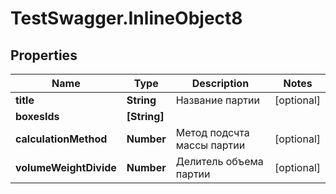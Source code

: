 # TestSwagger.InlineObject8

## Properties

Name | Type | Description | Notes
------------ | ------------- | ------------- | -------------
**title** | **String** | Название партии | [optional] 
**boxesIds** | **[String]** |  | 
**calculationMethod** | **Number** | Метод подсчта массы партии | [optional] 
**volumeWeightDivide** | **Number** | Делитель объема партии | [optional] 


